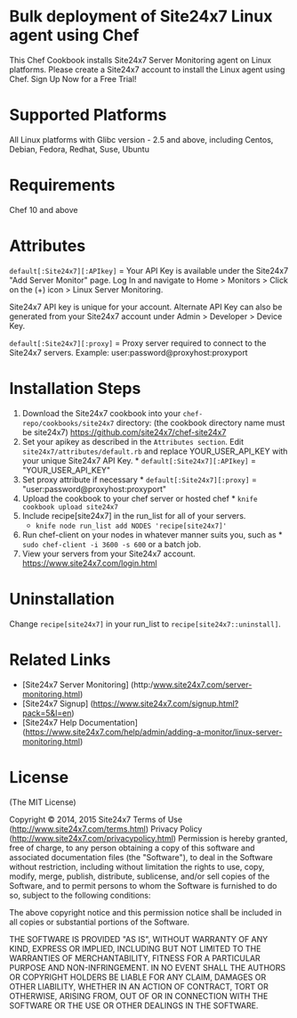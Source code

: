 
Bulk deployment of Site24x7 Linux agent using Chef
===========

This Chef Cookbook installs Site24x7 Server Monitoring agent on Linux platforms. Please create a Site24x7 account to install the Linux agent using Chef. Sign Up Now for a Free Trial!  


Supported Platforms 
============

All Linux platforms with Glibc version - 2.5 and above,  including Centos, Debian, Fedora, 
Redhat, Suse, Ubuntu


Requirements
============

Chef 10 and above


Attributes
==========

`default[:Site24x7][:APIkey]` = Your API Key is available under the Site24x7 "Add Server 
Monitor" page. Log In and navigate to Home > Monitors > Click on the (+) icon > Linux Server Monitoring.

Site24x7 API key is unique for your account. Alternate API Key can also be generated from 
your Site24x7 account under Admin > Developer > Device Key.  

`default[:Site24x7][:proxy]` = Proxy server required to connect to the Site24x7 servers. Example: user:password@proxyhost:proxyport 


Installation Steps
==========
1. Download the Site24x7 cookbook into your `chef-repo/cookbooks/site24x7` directory: (the cookbook directory name must be site24x7)
https://github.com/site24x7/chef-site24x7
2. Set your apikey as described in the `Attributes section`. Edit `site24x7/attributes/default.rb` and replace  YOUR_USER_API_KEY with your unique Site24x7 API Key. 
       * `default[:Site24x7][:APIkey]` = "YOUR_USER_API_KEY"
3. Set proxy attribute if necessary                                                                                                          * `default[:Site24x7][:proxy]` = "user:password@proxyhost:proxyport"
4. Upload the cookbook to your chef server or hosted chef
       * `knife cookbook upload site24x7`
5. Include recipe[site24x7] in the run_list for all of your servers.
 	* `knife node run_list add NODES 'recipe[site24x7]'`
6. Run chef-client on your nodes in whatever manner suits you, such as
        * `sudo chef-client -i 3600 -s 600` or a batch job.
7. View your servers from your Site24x7 account. https://www.site24x7.com/login.html


Uninstallation
==========

Change `recipe[site24x7]` in your run_list to `recipe[site24x7::uninstall]`.


Related Links
=====
* [Site24x7 Server Monitoring] (http:/www.site24x7.com/server-monitoring.html)
* [Site24x7 Signup] (https://www.site24x7.com/signup.html?pack=5&l=en)
* [Site24x7 Help Documentation] (https://www.site24x7.com/help/admin/adding-a-monitor/linux-server-monitoring.html)


License
=======

(The MIT License)

Copyright © 2014, 2015 Site24x7
Terms of Use (http://www.site24x7.com/terms.html)
Privacy Policy (http://www.site24x7.com/privacypolicy.html)
Permission is hereby granted, free of charge, to any person obtaining a
copy of this software and associated documentation files (the "Software"),
to deal in the Software without restriction, including without
limitation the rights to use, copy, modify, merge, publish, distribute,
sublicense, and/or sell copies of the Software, and to permit persons
to whom the Software is furnished to do so, subject to the following conditions:

The above copyright notice and this permission notice shall be included
in all copies or substantial portions of the Software.

THE SOFTWARE IS PROVIDED "AS IS", WITHOUT WARRANTY OF ANY KIND, EXPRESS
OR IMPLIED, INCLUDING BUT NOT LIMITED TO THE WARRANTIES OF MERCHANTABILITY,
FITNESS FOR A PARTICULAR PURPOSE AND NON-INFRINGEMENT. IN NO EVENT SHALL
THE AUTHORS OR COPYRIGHT HOLDERS BE LIABLE FOR ANY CLAIM, DAMAGES OR
OTHER LIABILITY, WHETHER IN AN ACTION OF CONTRACT, TORT OR OTHERWISE,
ARISING FROM, OUT OF OR IN CONNECTION WITH THE SOFTWARE OR THE USE OR
OTHER DEALINGS IN THE SOFTWARE.



